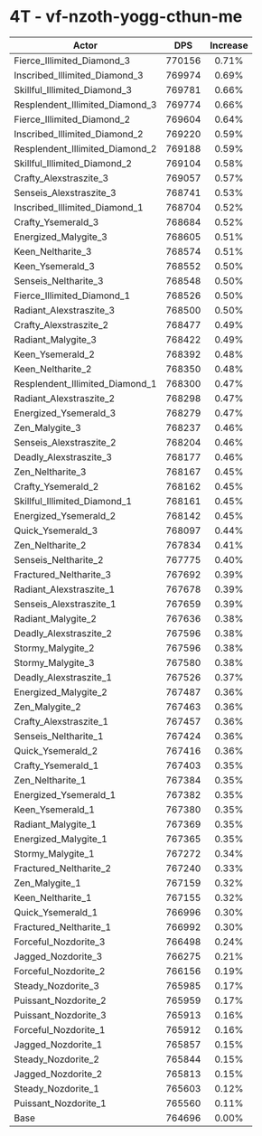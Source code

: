 # 4T - vf-nzoth-yogg-cthun-me
| Actor | DPS | Increase |
|---|:---:|:---:|
|Fierce_Illimited_Diamond_3|770156|0.71%|
|Inscribed_Illimited_Diamond_3|769974|0.69%|
|Skillful_Illimited_Diamond_3|769781|0.66%|
|Resplendent_Illimited_Diamond_3|769774|0.66%|
|Fierce_Illimited_Diamond_2|769604|0.64%|
|Inscribed_Illimited_Diamond_2|769220|0.59%|
|Resplendent_Illimited_Diamond_2|769188|0.59%|
|Skillful_Illimited_Diamond_2|769104|0.58%|
|Crafty_Alexstraszite_3|769057|0.57%|
|Senseis_Alexstraszite_3|768741|0.53%|
|Inscribed_Illimited_Diamond_1|768704|0.52%|
|Crafty_Ysemerald_3|768684|0.52%|
|Energized_Malygite_3|768605|0.51%|
|Keen_Neltharite_3|768574|0.51%|
|Keen_Ysemerald_3|768552|0.50%|
|Senseis_Neltharite_3|768548|0.50%|
|Fierce_Illimited_Diamond_1|768526|0.50%|
|Radiant_Alexstraszite_3|768500|0.50%|
|Crafty_Alexstraszite_2|768477|0.49%|
|Radiant_Malygite_3|768422|0.49%|
|Keen_Ysemerald_2|768392|0.48%|
|Keen_Neltharite_2|768350|0.48%|
|Resplendent_Illimited_Diamond_1|768300|0.47%|
|Radiant_Alexstraszite_2|768298|0.47%|
|Energized_Ysemerald_3|768279|0.47%|
|Zen_Malygite_3|768237|0.46%|
|Senseis_Alexstraszite_2|768204|0.46%|
|Deadly_Alexstraszite_3|768177|0.46%|
|Zen_Neltharite_3|768167|0.45%|
|Crafty_Ysemerald_2|768162|0.45%|
|Skillful_Illimited_Diamond_1|768161|0.45%|
|Energized_Ysemerald_2|768142|0.45%|
|Quick_Ysemerald_3|768097|0.44%|
|Zen_Neltharite_2|767834|0.41%|
|Senseis_Neltharite_2|767775|0.40%|
|Fractured_Neltharite_3|767692|0.39%|
|Radiant_Alexstraszite_1|767678|0.39%|
|Senseis_Alexstraszite_1|767659|0.39%|
|Radiant_Malygite_2|767636|0.38%|
|Deadly_Alexstraszite_2|767596|0.38%|
|Stormy_Malygite_2|767596|0.38%|
|Stormy_Malygite_3|767580|0.38%|
|Deadly_Alexstraszite_1|767526|0.37%|
|Energized_Malygite_2|767487|0.36%|
|Zen_Malygite_2|767463|0.36%|
|Crafty_Alexstraszite_1|767457|0.36%|
|Senseis_Neltharite_1|767424|0.36%|
|Quick_Ysemerald_2|767416|0.36%|
|Crafty_Ysemerald_1|767403|0.35%|
|Zen_Neltharite_1|767384|0.35%|
|Energized_Ysemerald_1|767382|0.35%|
|Keen_Ysemerald_1|767380|0.35%|
|Radiant_Malygite_1|767369|0.35%|
|Energized_Malygite_1|767365|0.35%|
|Stormy_Malygite_1|767272|0.34%|
|Fractured_Neltharite_2|767240|0.33%|
|Zen_Malygite_1|767159|0.32%|
|Keen_Neltharite_1|767155|0.32%|
|Quick_Ysemerald_1|766996|0.30%|
|Fractured_Neltharite_1|766992|0.30%|
|Forceful_Nozdorite_3|766498|0.24%|
|Jagged_Nozdorite_3|766275|0.21%|
|Forceful_Nozdorite_2|766156|0.19%|
|Steady_Nozdorite_3|765985|0.17%|
|Puissant_Nozdorite_2|765959|0.17%|
|Puissant_Nozdorite_3|765913|0.16%|
|Forceful_Nozdorite_1|765912|0.16%|
|Jagged_Nozdorite_1|765857|0.15%|
|Steady_Nozdorite_2|765844|0.15%|
|Jagged_Nozdorite_2|765813|0.15%|
|Steady_Nozdorite_1|765603|0.12%|
|Puissant_Nozdorite_1|765560|0.11%|
|Base|764696|0.00%|
